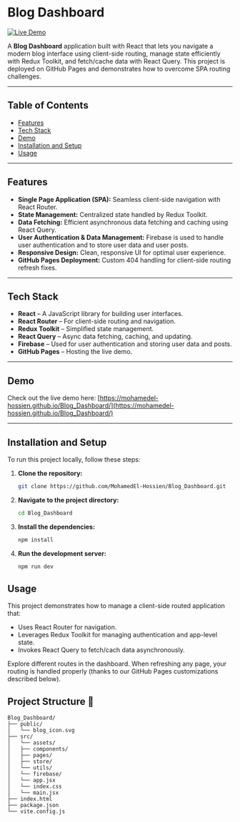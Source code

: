 # Blog Dashboard

[![Live Demo](https://img.shields.io/badge/Live-Demo-blue)](https://mohamedel-hossien.github.io/Blog_Dashboard/)

A **Blog Dashboard** application built with React that lets you navigate a modern blog interface using client-side routing, manage state efficiently with Redux Toolkit, and fetch/cache data with React Query. This project is deployed on GitHub Pages and demonstrates how to overcome SPA routing challenges.

---

## Table of Contents

- [Features](#features)
- [Tech Stack](#tech-stack)
- [Demo](#demo)
- [Installation and Setup](#installation-and-setup)
- [Usage](#usage)

---

## Features

- **Single Page Application (SPA):** Seamless client-side navigation with React Router.
- **State Management:** Centralized state handled by Redux Toolkit.
- **Data Fetching:** Efficient asynchronous data fetching and caching using React Query.
- **User Authentication & Data Management:** Firebase is used to handle user authentication and to store user data and user posts.
- **Responsive Design:** Clean, responsive UI for optimal user experience.
- **GitHub Pages Deployment:** Custom 404 handling for client-side routing refresh fixes.

---

## Tech Stack

- **React** – A JavaScript library for building user interfaces.
- **React Router** – For client-side routing and navigation.
- **Redux Toolkit** – Simplified state management.
- **React Query** – Async data fetching, caching, and updating.
- **Firebase** – Used for user authentication and storing user data and posts.
- **GitHub Pages** – Hosting the live demo.

---

## Demo

Check out the live demo here: [https://mohamedel-hossien.github.io/Blog_Dashboard/](https://mohamedel-hossien.github.io/Blog_Dashboard/)

---

## Installation and Setup

To run this project locally, follow these steps:

1. **Clone the repository:**

   ```bash
   git clone https://github.com/MohamedEl-Hossien/Blog_Dashboard.git

2. **Navigate to the project directory:**

   ```bash
   cd Blog_Dashboard

3. **Install the dependencies:**
   
   ```bash  
   npm install

5. **Run the development server:**
   ```bash
   npm run dev
   

## Usage

This project demonstrates how to manage a client-side routed application that:
- Uses React Router for navigation.
- Leverages Redux Toolkit for managing authentication and app-level state.
- Invokes React Query to fetch/cach data asynchronously.

Explore different routes in the dashboard. When refreshing any page, your routing is handled properly (thanks to our GitHub Pages customizations described below).

## **Project Structure** 📁
```
Blog_Dashboard/
├── public/
│   └── blog_icon.svg
├── src/
│   └── assets/
│   ├── components/
│   ├── pages/
│   ├── store/
│   └── utils/
│   └── firebase/
│   └── app.jsx
│   └── index.css
│   └── main.jsx
├── index.html
├── package.json
└── vite.config.js
```
